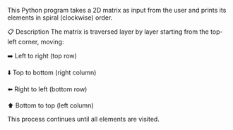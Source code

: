 This Python program takes a 2D matrix as input from the user and prints its elements in spiral (clockwise) order.

📋 Description
The matrix is traversed layer by layer starting from the top-left corner, moving:

➡️ Left to right (top row)

⬇️ Top to bottom (right column)

⬅️ Right to left (bottom row)

⬆️ Bottom to top (left column)

This process continues until all elements are visited.
